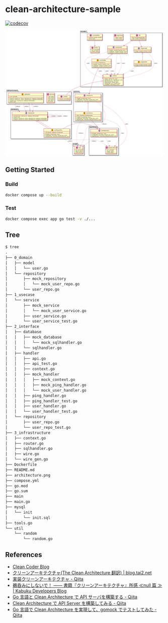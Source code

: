 # clean-architecture-sample

[![codecov](https://codecov.io/gh/Ras96/clean-architecture-sample/branch/main/graph/badge.svg?token=EEQK7B0DQN)](https://codecov.io/gh/Ras96/clean-architecture-sample)

![architecture](./architecture.png)

## Getting Started

### Build

```sh
docker compose up --build
```

### Test

```sh
docker compose exec app go test -v ./...
```

## Tree

```txt
$ tree
.
├── 0_domain
│   ├── model
│   │   └── user.go
│   └── repository
│       ├── mock_repository
│       │   └── mock_user_repo.go
│       └── user_repo.go
├── 1_usecase
│   └── service
│       ├── mock_service
│       │   └── mock_user_service.go
│       ├── user_service.go
│       └── user_service_test.go
├── 2_interface
│   ├── database
│   │   ├── mock_database
│   │   │   └── mock_sqlhandler.go
│   │   └── sqlhandler.go
│   ├── handler
│   │   ├── api.go
│   │   ├── api_test.go
│   │   ├── context.go
│   │   ├── mock_handler
│   │   │   ├── mock_context.go
│   │   │   ├── mock_ping_handler.go
│   │   │   └── mock_user_handler.go
│   │   ├── ping_handler.go
│   │   ├── ping_handler_test.go
│   │   ├── user_handler.go
│   │   └── user_handler_test.go
│   └── repository
│       ├── user_repo.go
│       └── user_repo_test.go
├── 3_infrastructure
│   ├── context.go
│   ├── router.go
│   ├── sqlhandler.go
│   ├── wire.go
│   └── wire_gen.go
├── Dockerfile
├── README.md
├── architecture.png
├── compose.yml
├── go.mod
├── go.sum
├── main
├── main.go
├── mysql
│   └── init
│       └── init.sql
├── tools.go
└── util
    └── random
        └── random.go
```

## References

- [Clean Coder Blog](https://blog.cleancoder.com/uncle-bob/2012/08/13/the-clean-architecture.html)
- [クリーンアーキテクチャ(The Clean Architecture 翻訳) | blog.tai2.net](https://blog.tai2.net/the_clean_architecture.html)
- [実装クリーンアーキテクチャ - Qiita](https://qiita.com/nrslib/items/a5f902c4defc83bd46b8)
- [鵜呑みにしないで！ —— 書籍『クリーンアーキテクチャ』所感 ≪null 篇 ≫ | Kabuku Developers Blog](https://www.kabuku.co.jp/developers/clean-architecture-inconsistency)
- [Go 言語と Clean Architecture で API サーバを構築する - Qiita](https://qiita.com/ariku/items/874656b33d2e5acdf281)
- [Clean Architecture で API Server を構築してみる - Qiita](https://qiita.com/hirotakan/items/698c1f5773a3cca6193e)
- [Go 言語で Clean Architecture を実現して、gomock でテストしてみた - Qiita](https://qiita.com/ogady/items/34aae1b2af3080e0fec4)

